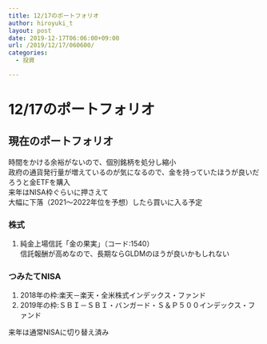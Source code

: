 ```yaml
---
title: 12/17のポートフォリオ
author: hiroyuki_t
layout: post
date: 2019-12-17T06:06:00+09:00
url: /2019/12/17/060600/
categories:
  - 投資

---
```


# 12/17のポートフォリオ

## 現在のポートフォリオ
時間をかける余裕がないので、個別銘柄を処分し縮小  
政府の通貨発行量が増えているのが気になるので、金を持っていたほうが良いだろうと金ETFを購入  
来年はNISA枠ぐらいに押さえて  
大幅に下落（2021～2022年位を予想）したら買いに入る予定

### 株式
1. 純金上場信託「金の果実」（コード:1540）  
信託報酬が高めなので、長期ならGLDMのほうが良いかもしれない

### つみたてNISA
1. 2018年の枠:楽天－楽天・全米株式インデックス・ファンド
1. 2019年の枠:ＳＢＩ－ＳＢＩ・バンガード・Ｓ＆Ｐ５００インデックス・ファンド

来年は通常NISAに切り替え済み
